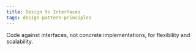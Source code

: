 ```yaml
---
title: Design to Interfaces
tags: design-pattern-principles
---
```

Code against interfaces, not concrete implementations, for flexibility and scalability.